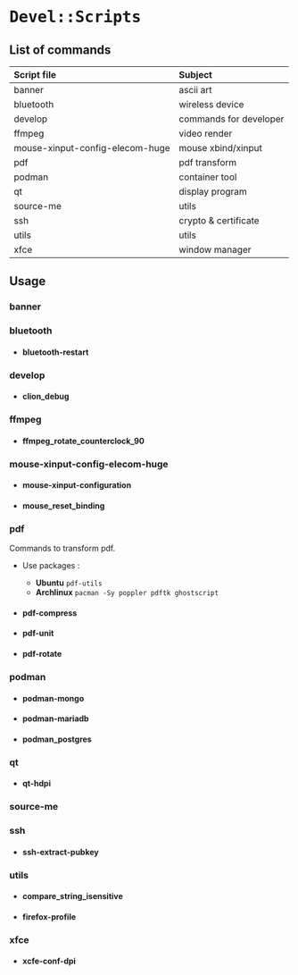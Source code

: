 # <span style='font-family:monospace'>Devel::Scripts</span>

## List of commands

| Script file                     | Subject                |
|:--------------------------------|:-----------------------|
| banner                          | ascii art              |
| bluetooth                       | wireless device        |
| develop                         | commands for developer |
| ffmpeg                          | video render           |
| mouse-xinput-config-elecom-huge | mouse xbind/xinput     |
| pdf                             | pdf transform          |
| podman                          | container tool         |
| qt                              | display program        |
| source-me                       | utils                  |
| ssh                             | crypto & certificate   |
| utils                           | utils                  |
| xfce                            | window manager         |


## Usage

### banner
### bluetooth

- #### bluetooth-restart

### develop

- #### clion_debug

### ffmpeg

- #### ffmpeg_rotate_counterclock_90

### mouse-xinput-config-elecom-huge

- #### mouse-xinput-configuration
- #### mouse_reset_binding

### pdf

Commands to transform pdf.

- Use packages :
    - **Ubuntu** `pdf-utils`
    - **Archlinux** `pacman -Sy poppler pdftk ghostscript`

- #### pdf-compress
- #### pdf-unit
- #### pdf-rotate

### podman

- #### podman-mongo
- #### podman-mariadb
- #### podman_postgres

### qt

- #### qt-hdpi

### source-me
### ssh

- #### ssh-extract-pubkey

### utils

- #### compare_string_isensitive
- #### firefox-profile

### xfce

- #### xcfe-conf-dpi

